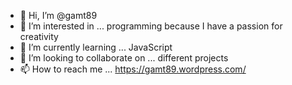 - 👋 Hi, I’m @gamt89
- 👀 I’m interested in ... programming because I have a passion for creativity
- 🌱 I’m currently learning ... JavaScript
- 💞️ I’m looking to collaborate on ... different projects
- 📫 How to reach me ... https://gamt89.wordpress.com/

<!---
gamt89/gamt89 is a ✨ special ✨ repository because its `README.md` (this file) appears on your GitHub profile.
You can click the Preview link to take a look at your changes.
--->
